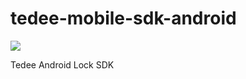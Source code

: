 # tedee-mobile-sdk-android

[![](https://jitpack.io/v/tedee-com/tedee-mobile-sdk-android.svg)](https://jitpack.io/#tedee-com/tedee-mobile-sdk-android)

Tedee Android Lock SDK
